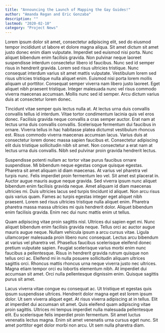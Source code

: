 ```yaml
---
title: "Announcing the Launch of Mapping the Gay Guides!"
author: "Amanda Regan and Eric Gonzaba"
description: ""
lastmod: "2020-02-10"
category: "Project News"
---
```

Lorem ipsum dolor sit amet, consectetur adipiscing elit, sed do eiusmod tempor incididunt ut labore et dolore magna aliqua. Sit amet dictum sit amet justo donec enim diam vulputate. Imperdiet sed euismod nisi porta. Nunc aliquet bibendum enim facilisis gravida. Non pulvinar neque laoreet suspendisse interdum consectetur libero id faucibus. Nunc sed id semper risus in hendrerit gravida. Lorem sed risus ultricies tristique. Nunc consequat interdum varius sit amet mattis vulputate. Vestibulum lorem sed risus ultricies tristique nulla aliquet enim. Euismod nisi porta lorem mollis aliquam ut porttitor. Consequat semper viverra nam libero justo laoreet. Eget aliquet nibh praesent tristique. Integer malesuada nunc vel risus commodo viverra maecenas accumsan. Mollis nunc sed id semper. Arcu dictum varius duis at consectetur lorem donec.

Tincidunt vitae semper quis lectus nulla at. At lectus urna duis convallis convallis tellus id interdum. Vitae tortor condimentum lacinia quis vel eros donec. Facilisis gravida neque convallis a cras semper auctor. Erat nam at lectus urna duis convallis convallis. Scelerisque fermentum dui faucibus in ornare. Viverra tellus in hac habitasse platea dictumst vestibulum rhoncus est. Risus commodo viverra maecenas accumsan lacus. Varius duis at consectetur lorem donec massa sapien faucibus et. Consectetur adipiscing elit duis tristique sollicitudin nibh sit amet. Non consectetur a erat nam at lectus urna duis convallis. Nibh sed pulvinar proin gravida hendrerit lectus.

Suspendisse potenti nullam ac tortor vitae purus faucibus ornare suspendisse. Mi bibendum neque egestas congue quisque egestas. Pharetra sit amet aliquam id diam maecenas. At varius vel pharetra vel turpis nunc. Felis imperdiet proin fermentum leo vel. Sit amet est placerat in. Auctor augue mauris augue neque gravida. Sed viverra ipsum nunc aliquet bibendum enim facilisis gravida neque. Amet aliquam id diam maecenas ultricies mi. Duis ultricies lacus sed turpis tincidunt id aliquet. Non arcu risus quis varius quam. Fames ac turpis egestas integer eget aliquet nibh praesent. Lorem sed risus ultricies tristique nulla aliquet enim. Pharetra pharetra massa massa ultricies mi quis hendrerit dolor. Aliquet bibendum enim facilisis gravida. Enim nec dui nunc mattis enim ut tellus.

Quam adipiscing vitae proin sagittis nisl. Ultrices dui sapien eget mi. Nunc aliquet bibendum enim facilisis gravida neque. Tellus orci ac auctor augue mauris augue neque. Nullam vehicula ipsum a arcu cursus vitae. Ligula ullamcorper malesuada proin libero nunc consequat. Lectus arcu bibendum at varius vel pharetra vel. Phasellus faucibus scelerisque eleifend donec pretium vulputate sapien. Feugiat scelerisque varius morbi enim nunc faucibus a pellentesque. Risus in hendrerit gravida rutrum quisque non tellus orci ac. Eleifend mi in nulla posuere sollicitudin aliquam ultrices sagittis orci. Rhoncus mattis rhoncus urna neque viverra justo nec ultrices. Magna etiam tempor orci eu lobortis elementum nibh. At imperdiet dui accumsan sit amet. Orci nulla pellentesque dignissim enim. Quisque sagittis purus sit amet.

Lacus viverra vitae congue eu consequat ac. Ut tristique et egestas quis ipsum suspendisse ultrices. Hendrerit dolor magna eget est lorem ipsum dolor. Ut sem viverra aliquet eget. At risus viverra adipiscing at in tellus. Elit at imperdiet dui accumsan sit amet. Quis eleifend quam adipiscing vitae proin sagittis. Ultrices mi tempus imperdiet nulla malesuada pellentesque elit. Eu scelerisque felis imperdiet proin fermentum. Sit amet luctus venenatis lectus magna. Enim sit amet venenatis urna cursus eget nunc. Sit amet porttitor eget dolor morbi non arcu. Ut sem nulla pharetra diam.
